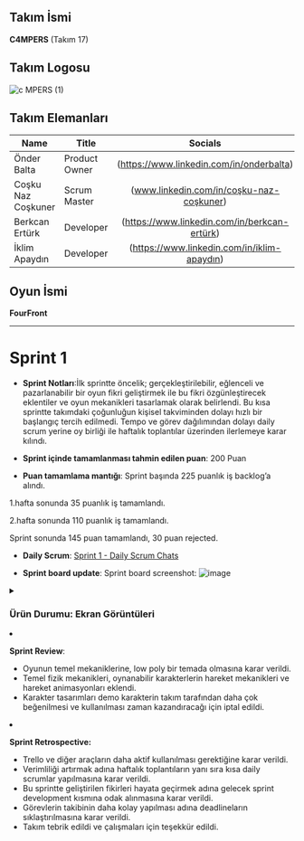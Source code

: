 ## **Takım İsmi**

**C4MPERS** (Takım 17)

## **Takım Logosu**

![c MPERS (1)](https://github.com/user-attachments/assets/f9d0752c-0683-4a6e-a9e6-96a55f17bb97)


## Takım Elemanları

| <div align="center">Name</div>   | <div align="center">Title</div>  | <div align="center">Socials</div>     |
| :---------- | :---------- | :----------: |
| Önder Balta   | Product Owner     | (https://www.linkedin.com/in/onderbalta)  | 
| Coşku Naz Coşkuner     | Scrum Master     | (www.linkedin.com/in/coşku-naz-coşkuner) |
| Berkcan Ertürk     | Developer      | (https://www.linkedin.com/in/berkcan-ertürk)   |
| İklim Apaydın      | Developer     |  (https://www.linkedin.com/in/iklim-apaydın)    |

## Oyun İsmi

**FourFront**

---

# Sprint 1

- **Sprint Notları**:İlk sprintte öncelik; gerçekleştirilebilir, eğlenceli ve pazarlanabilir bir oyun fikri geliştirmek ile bu fikri özgünleştirecek eklentiler ve oyun mekanikleri tasarlamak olarak belirlendi. Bu kısa sprintte takımdaki çoğunluğun kişisel takviminden dolayı hızlı bir başlangıç tercih edilmedi. Tempo ve görev dağılımından dolayı daily scrum yerine oy birliği ile haftalık toplantılar üzerinden ilerlemeye karar kılındı.

- **Sprint içinde tamamlanması tahmin edilen puan**: 200 Puan

- **Puan tamamlama mantığı**:
Sprint başında 225 puanlık iş backlog’a alındı.

1.hafta sonunda 35 puanlık iş tamamlandı.

2.hafta sonunda 110 puanlık iş tamamlandı.

Sprint sonunda  145 puan tamamlandı, 30 puan rejected.

- **Daily Scrum**: [Sprint 1 - Daily Scrum Chats](https://imgur.com/a/7ZpaPFQ)

- **Sprint board update**: Sprint board screenshot: 
![image](https://github.com/user-attachments/assets/f367df5d-ff28-4331-ac46-507a82ee1445)


<details> <summary><h3>Ürün Durumu: Ekran Görüntüleri</h3></summary>
  
- https://github.com/user-attachments/assets/f555f746-6fd3-4ef6-beab-a281479d479c 
- ![image](https://github.com/user-attachments/assets/1ffb42ea-0a6c-4a03-984a-f71b42c55732)



  </details>

- **Sprint Review**: 
  - Oyunun temel mekaniklerine, low poly bir temada olmasına karar verildi.
  - Temel fizik mekanikleri, oynanabilir karakterlerin hareket mekanikleri ve hareket animasyonları eklendi. 
  - Karakter tasarımları demo karakterin takım tarafından daha çok beğenilmesi ve kullanılması zaman kazandıracağı için iptal edildi.
    

- **Sprint Retrospective:**
  - Trello ve diğer araçların daha aktif kullanılması gerektiğine karar verildi.
  - Verimliliği artırmak adına haftalık toplantıların yanı sıra kısa daily scrumlar yapılmasına karar verildi.
  - Bu sprintte geliştirilen fikirleri hayata geçirmek adına gelecek sprint development kısmına odak alınmasına karar verildi.
  - Görevlerin takibinin daha kolay yapılması adına deadlineların sıklaştırılmasına karar verildi.
  - Takım tebrik edildi ve çalışmaları için teşekkür edildi.
  
  
